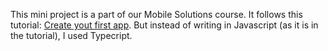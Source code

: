 This mini project is a part of our Mobile Solutions course.
It follows this tutorial:  [Create yout first app](https://docs.expo.dev/tutorial/create-your-first-app/). 
But instead of writing in Javascript (as it is in the tutorial), I used Typecript. 
